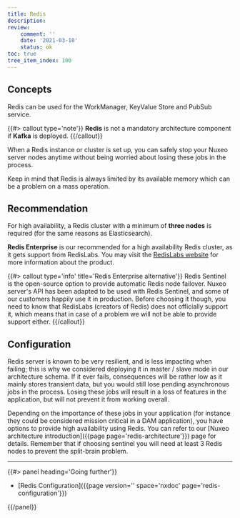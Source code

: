 ```yaml
---
title: Redis
description:
review:
    comment: ''
    date: '2021-03-10'
    status: ok
toc: true
tree_item_index: 100
---
```


## Concepts

Redis can be used for the WorkManager, KeyValue Store and PubSub service.

{{#> callout type='note'}}
**Redis** is not a mandatory architecture component if **Kafka** is deployed.
{{/callout}}

When a Redis instance or cluster is set up, you can safely stop your Nuxeo server nodes anytime without being worried about losing these jobs in the process.

Keep in mind that Redis is always limited by its available memory which can be a problem on a mass operation.

## Recommendation

For high availability, a Redis cluster with a minimum of **three nodes** is required (for the same reasons as Elasticsearch).

**Redis Enterprise** is our recommended for a high availability Redis cluster, as it gets support from RedisLabs. You may visit the [RedisLabs website](https://redislabs.com/why-redis/redis-enterprise/) for more information about the product.

{{#> callout type='info' title='Redis Enterprise alternative'}}
Redis Sentinel is the open-source option to provide automatic Redis node failover. Nuxeo server's API has been adapted to be used with Redis Sentinel, and some of our customers happily use it in production. Before choosing it though, you need to know that RedisLabs (creators of Redis) does not officially support it, which means that in case of a problem we will not be able to provide support either.
{{/callout}}

## Configuration

Redis server is known to be very resilient, and is less impacting when failing; this is why we considered deploying it in master / slave mode in our architecture schema. If it ever fails, consequences will be rather low as it mainly stores transient data, but you would still lose pending asynchronous jobs in the process. Losing these jobs will result in a loss of features in the application, but will not prevent it from working overall.

Depending on the importance of these jobs in your application (for instance they could be considered mission critical in a DAM application), you have options to provide high availability using Redis. You can refer to our [Nuxeo architecture introduction]({{page page='redis-architecture'}}) page for details. Remember that if choosing sentinel you will need at least 3 Redis nodes to prevent the split-brain problem.

* * *

<div class="row" data-equalizer data-equalize-on="medium"><div class="column medium-6">{{#> panel heading='Going further'}}

- [Redis Configuration]({{page version='' space='nxdoc' page='redis-configuration'}})

{{/panel}}</div><div class="column medium-6">
</div></div>
